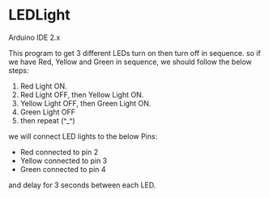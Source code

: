 # LEDLight
Arduino IDE 2.x

This program to get 3 different LEDs turn on then turn off in sequence.
so if we have Red, Yellow and Green in sequence, we should follow the below steps:
1. Red Light ON. 
2. Red Light OFF, then Yellow Light ON. 
3. Yellow Light OFF, then Green Light ON. 
4. Green Light OFF
5. then repeat (^_^)

we will connect LED lights to the below Pins:
- Red connected to pin 2
- Yellow connected to pin 3
- Green connected to pin 4

and delay for 3 seconds between each LED.

